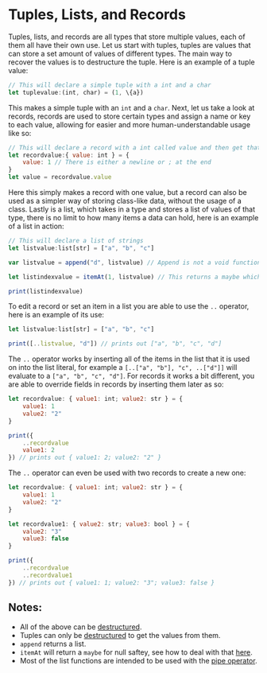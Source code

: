 # Tuples, Lists, and Records

Tuples, lists, and records are all types that store multiple values, each of them all have their own use. Let us start with tuples, tuples are values that can store a set amount of values of different types. The main way to recover the values is to destructure the tuple. Here is an example of a tuple value:
```js
// This will declare a simple tuple with a int and a char
let tuplevalue:(int, char) = (1, \{a})
```
This makes a simple tuple with an `int` and a `char`. Next, let us take a look at records, records are used to store certain types and assign a name or key to each value, allowing for easier and more human-understandable usage like so:
```js
// This will declare a record with a int called value and then get that from it
let recordvalue:{ value: int } = {
	value: 1 // There is either a newline or ; at the end
}
let value = recordvalue.value
```
Here this simply makes a record with one value, but a record can also be used as a simpler way of storing class-like data, without the usage of a class. Lastly is a list, which takes in a type and stores a list of values of that type, there is no limit to how many items a data can hold, here is an example of a list in action:
```js
// This will declare a list of strings
let listvalue:list[str] = ["a", "b", "c"]

var listvalue = append("d", listvalue) // Append is not a void function

let listindexvalue = itemAt(1, listvalue) // This returns a maybe which will need to be defaulted

print(listindexvalue)
```
To edit a record or set an item in a list you are able to use the `..` operator, here is an example of its use:
```js
let listvalue:list[str] = ["a", "b", "c"]

print([..listvalue, "d"]) // prints out ["a", "b", "c", "d"]
```
The `..` operator works by inserting all of the items in the list that it is used on into the list literal, for example a `[..["a", "b"], "c", ..["d"]]` will evaluate to a `["a", "b", "c", "d"]`. For records it works a bit different, you are able to override fields in records by inserting them later as so:
```js
let recordvalue: { value1: int; value2: str } = {
	value1: 1
	value2: "2"
}

print({
	..recordvalue
	value1: 2
}) // prints out { value1: 2; value2: "2" }
```
The `..` operator can even be used with two records to create a new one:
```js
let recordvalue: { value1: int; value2: str } = {
	value1: 1
	value2: "2"
}

let recordvalue1: { value2: str; value3: bool } = {
	value2: "3"
	value3: false
}

print({
	..recordvalue
	..recordvalue1
}) // prints out { value1: 1; value2: "3"; value3: false }
```


## Notes:
- All of the above can be [destructured](./destructuring.md).
- Tuples can only be [destructured](./destructuring.md) to get the values from them.
- `append` returns a list.
- `itemAt` will return a `maybe` for null saftey, see how to deal with that [here](./enums.md).
- Most of the list functions are intended to be used with the [pipe operator](./currying.md).
